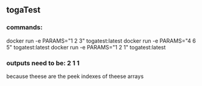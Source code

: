 ## togaTest
### commands:
docker run -e PARAMS="1 2 3" togatest:latest
docker run -e PARAMS="4 6 5" togatest:latest
docker run -e PARAMS="1 2 1" togatest:latest

### outputs need to be: 2  1  1
because theese are the peek indexes of theese arrays
